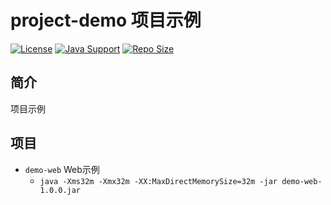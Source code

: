 # project-demo 项目示例

[![License](https://img.shields.io/github/license/ALI1416/project-demo?label=License)](https://opensource.org/licenses/BSD-3-Clause)
[![Java Support](https://img.shields.io/badge/Java-8+-green)](https://openjdk.org/)
[![Repo Size](https://img.shields.io/github/repo-size/ALI1416/project-demo?label=Repo%20Size&color=success)](https://github.com/ALI1416/project-demo/archive/refs/heads/master.zip)

## 简介

项目示例

## 项目

- `demo-web` Web示例
  - `java -Xms32m -Xmx32m -XX:MaxDirectMemorySize=32m -jar demo-web-1.0.0.jar`
